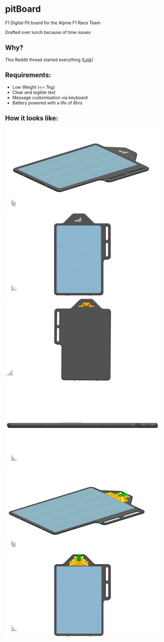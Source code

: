 # pitBoard
F1 Digital Pit board for the Alpine F1 Race Team

Drafted over lunch because of time issues

## Why?
This Reddit thread started everything ([Link](https://www.reddit.com/r/F1Technical/comments/o7hek3/pit_board_redesign_project/))

## Requirements:
* Low Weight (<= 7kg)
* Clear and legible text
* Message customisation via keyboard
* Battery powered with a life of 8hrs

## How it looks like:
![Tri](Pics/Tri.png)
![Top](Pics/Top.png)
![Back](Pics/Back.png)
![Front](Pics/Front.png)
![Tri open](Pics/Tri_o.png)
![Top open](Pics/Top_o.png)


